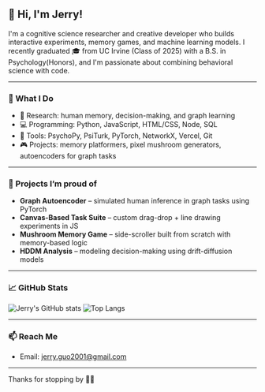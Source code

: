 ## 👋 Hi, I'm Jerry!

I'm a cognitive science researcher and creative developer who builds interactive experiments, memory games, and machine learning models. I recently graduated 🎓 from UC Irvine (Class of 2025) with a B.S. in Psychology(Honors), and I'm passionate about combining behavioral science with code.

---

### 🧠 What I Do
- 🧪 Research: human memory, decision-making, and graph learning
- 💻 Programming: Python, JavaScript, HTML/CSS, Node, SQL
- 🧰 Tools: PsychoPy, PsiTurk, PyTorch, NetworkX, Vercel, Git
- 🎮 Projects: memory platformers, pixel mushroom generators, autoencoders for graph tasks

---

### 🔭 Projects I’m proud of
- **Graph Autoencoder** – simulated human inference in graph tasks using PyTorch  
- **Canvas-Based Task Suite** – custom drag-drop + line drawing experiments in JS  
- **Mushroom Memory Game** – side-scroller built from scratch with memory-based logic  
- **HDDM Analysis** – modeling decision-making using drift-diffusion models  

---

### 📈 GitHub Stats

![Jerry's GitHub stats](https://github-readme-stats.vercel.app/api?username=JerryGuo2001&show_icons=true&theme=default)
![Top Langs](https://github-readme-stats.vercel.app/api/top-langs/?username=JerryGuo2001&layout=compact)

---

### 📫 Reach Me
- Email: jerry.guo2001@gmail.com  
---

Thanks for stopping by 🧠💡
